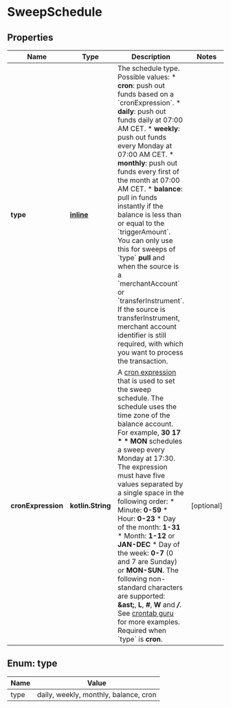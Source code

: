 
# SweepSchedule

## Properties
Name | Type | Description | Notes
------------ | ------------- | ------------- | -------------
**type** | [**inline**](#Type) | The schedule type.  Possible values:  * **cron**: push out funds based on a &#x60;cronExpression&#x60;.  * **daily**: push out funds daily at 07:00 AM CET.  * **weekly**: push out funds every Monday at 07:00 AM CET.  * **monthly**: push out funds every first of the month at 07:00 AM CET.  * **balance**: pull in funds instantly if the balance is less than or equal to the &#x60;triggerAmount&#x60;. You can only use this for sweeps of &#x60;type&#x60; **pull** and when the source is a &#x60;merchantAccount&#x60; or &#x60;transferInstrument&#x60;. If the source is transferInstrument, merchant account identifier is still required, with which you want to process the transaction.  | 
**cronExpression** | **kotlin.String** | A [cron expression](https://en.wikipedia.org/wiki/Cron#CRON_expression) that is used to set the sweep schedule. The schedule uses the time zone of the balance account.  For example, **30 17 * * MON** schedules a sweep every Monday at 17:30.  The expression must have five values separated by a single space in the following order:  * Minute: **0-59**  * Hour: **0-23**  * Day of the month: **1-31**  * Month: **1-12** or **JAN-DEC**  * Day of the week: **0-7** (0 and 7 are Sunday) or **MON-SUN**.  The following non-standard characters are supported: **&amp;ast;**, **L**, **#**, **W** and **_/_**. See [crontab guru](https://crontab.guru/) for more examples.  Required when &#x60;type&#x60; is **cron**.  |  [optional]


<a name="Type"></a>
## Enum: type
Name | Value
---- | -----
type | daily, weekly, monthly, balance, cron



